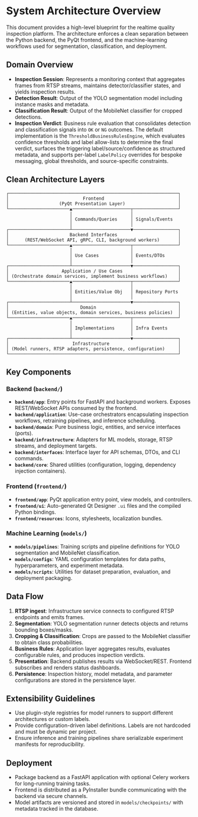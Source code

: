 # System Architecture Overview

This document provides a high-level blueprint for the realtime quality inspection platform. The architecture enforces a clean separation between the Python backend, the PyQt frontend, and the machine-learning workflows used for segmentation, classification, and deployment.

## Domain Overview
- **Inspection Session**: Represents a monitoring context that aggregates frames from RTSP streams, maintains detector/classifier states, and yields inspection results.
- **Detection Result**: Output of the YOLO segmentation model including instance masks and metadata.
- **Classification Result**: Output of the MobileNet classifier for cropped detections.
- **Inspection Verdict**: Business rule evaluation that consolidates detection and classification signals into `OK` or `NG` outcomes. The default implementation is the `ThresholdBusinessRulesEngine`, which evaluates confidence thresholds and label allow-lists to determine the final verdict, surfaces the triggering label/source/confidence as structured metadata, and supports per-label `LabelPolicy` overrides for bespoke messaging, global thresholds, and source-specific constraints.

## Clean Architecture Layers

```
┌────────────────────────────────────────────────────────────────┐
│                            Frontend                            │
│                   (PyQt Presentation Layer)                    │
└───────────────────────▲──────────────────────┬─────────────────┘
                        │                      │
                        │ Commands/Queries     │ Signals/Events
                        │                      │
┌───────────────────────┴──────────────────────▼─────────────────┐
│                       Backend Interfaces                       │
│      (REST/WebSocket API, gRPC, CLI, background workers)       │
└───────────────────────▲──────────────────────┬─────────────────┘
                        │                      │
                        │ Use Cases            │ Events/DTOs
                        │                      │
┌───────────────────────┴──────────────────────▼─────────────────┐
│                    Application / Use Cases                     │
│ (Orchestrate domain services, implement business workflows)    │
└───────────────────────▲──────────────────────┬─────────────────┘
                        │                      │
                        │ Entities/Value Obj   │ Repository Ports
                        │                      │
┌───────────────────────┴──────────────────────▼─────────────────┐
│                           Domain                               │
│ (Entities, value objects, domain services, business policies)  │
└───────────────────────▲──────────────────────┬─────────────────┘
                        │                      │
                        │ Implementations      │ Infra Events
                        │                      │
┌───────────────────────┴──────────────────────▼─────────────────┐
│                        Infrastructure                          │
│ (Model runners, RTSP adapters, persistence, configuration)     │
└────────────────────────────────────────────────────────────────┘
```

## Key Components

### Backend (`backend/`)
- **`backend/app`**: Entry points for FastAPI and background workers. Exposes REST/WebSocket APIs consumed by the frontend.
- **`backend/application`**: Use-case orchestrators encapsulating inspection workflows, retraining pipelines, and inference scheduling.
- **`backend/domain`**: Pure business logic, entities, and service interfaces (ports).
- **`backend/infrastructure`**: Adapters for ML models, storage, RTSP streams, and deployment targets.
- **`backend/interfaces`**: Interface layer for API schemas, DTOs, and CLI commands.
- **`backend/core`**: Shared utilities (configuration, logging, dependency injection containers).

### Frontend (`frontend/`)
- **`frontend/app`**: PyQt application entry point, view models, and controllers.
- **`frontend/ui`**: Auto-generated Qt Designer `.ui` files and the compiled Python bindings.
- **`frontend/resources`**: Icons, stylesheets, localization bundles.

### Machine Learning (`models/`)
- **`models/pipelines`**: Training scripts and pipeline definitions for YOLO segmentation and MobileNet classification.
- **`models/configs`**: YAML configuration templates for data paths, hyperparameters, and experiment metadata.
- **`models/scripts`**: Utilities for dataset preparation, evaluation, and deployment packaging.

## Data Flow
1. **RTSP ingest**: Infrastructure service connects to configured RTSP endpoints and emits frames.
2. **Segmentation**: YOLO segmentation runner detects objects and returns bounding boxes/masks.
3. **Cropping & Classification**: Crops are passed to the MobileNet classifier to obtain class probabilities.
4. **Business Rules**: Application layer aggregates results, evaluates configurable rules, and produces inspection verdicts.
5. **Presentation**: Backend publishes results via WebSocket/REST. Frontend subscribes and renders status dashboards.
6. **Persistence**: Inspection history, model metadata, and parameter configurations are stored in the persistence layer.

## Extensibility Guidelines
- Use plugin-style registries for model runners to support different architectures or custom labels.
- Provide configuration-driven label definitions. Labels are not hardcoded and must be dynamic per project.
- Ensure inference and training pipelines share serializable experiment manifests for reproducibility.

## Deployment
- Package backend as a FastAPI application with optional Celery workers for long-running training tasks.
- Frontend is distributed as a PyInstaller bundle communicating with the backend via secure channels.
- Model artifacts are versioned and stored in `models/checkpoints/` with metadata tracked in the database.
